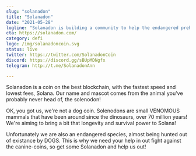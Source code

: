 ```yaml
---
slug: "solanadon"
title: "Solanadon"
date: "2021-05-28"
logline: "Solanadon is building a community to help the endangered prehistoric mammal, solenodons!"
cta: https://solanadon.com/
category: defi
logo: /img/solanadoncoin.svg
status: live
twitter: https://twitter.com/SolanadonCoin
discord: https://discord.gg/sBUpMDNgfx
telegram: http://t.me/SolanadonAnn

---
```


Solanadon is a coin on the best blockchain, with the fastest speed and lowest fees, Solana.  Our name and mascot comes from the animal you've probably never head of, the solenodon!

OK, you got us, we're not a dog coin. Solenodons are small VENOMOUS mammals that have been around since the dinosaurs, over 70 million years! We're aiming to bring a bit that longevity and survival power to Solana!

Unfortunately we are also an endangered species, almost being hunted out of existance by DOGS. This is why we need your help in out fight against the canine-coins, so get some Solanadon and help us out!
